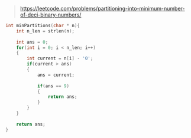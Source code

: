 > https://leetcode.com/problems/partitioning-into-minimum-number-of-deci-binary-numbers/

``` c
int minPartitions(char * n){
    int n_len = strlen(n);
    
    int ans = 0;
    for(int i = 0; i < n_len; i++)
    {
        int current = n[i] - '0';
        if(current > ans)
        {
            ans = current;
            
            if(ans == 9)
            {
                return ans;
            }
        }
    }
    
    return ans;
}
```